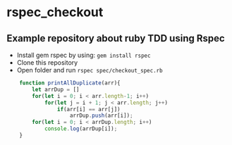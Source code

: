# rspec_checkout
## Example repository about ruby TDD using Rspec
- Install gem rspec by using: `gem install rspec`
- Clone this repository
- Open folder and run `rspec spec/checkout_spec.rb`


```javascript
	function printAllDuplicate(arr){
		let arrDup = []
		for(let i = 0; i < arr.length-1; i++)
			for(let j = i + 1; j < arr.length; j++)
				if(arr[i] == arr[j])
					arrDup.push(arr[i]);
		for(let i = 0; i < arrDup.length; i++)
			console.log(arrDup[i]);
	}
```
